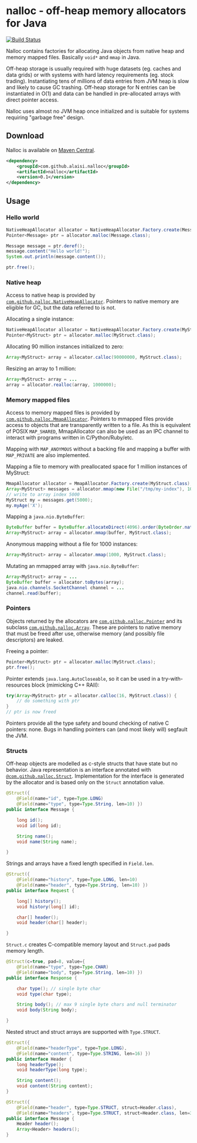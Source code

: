 # nalloc - off-heap memory allocators for Java

[![Build Status](https://drone.io/github.com/alaisi/nalloc/status.png)](https://drone.io/github.com/alaisi/nalloc/latest)

Nalloc contains factories for allocating Java objects from native heap and memory mapped files. Basically `void*` and `mmap` in Java.

Off-heap storage is usually required with huge datasets (eg. caches and data grids) or with systems with hard latency requirements (eg. stock trading). Instantiating tens of millions of data entries from JVM heap is slow and likely to cause GC trashing. Off-heap storage for N entries can be instantiated in O(1) and data can be handled in pre-allocated arrays with direct pointer access.

Nalloc uses almost no JVM heap once initialized and is suitable for systems requiring "garbage free" design.

## Download

Nalloc is available on [Maven Central](repo1.maven.org/maven2/com/github/alaisi/nalloc/).

```xml
<dependency>
    <groupId>com.github.alaisi.nalloc</groupId>
    <artifactId>nalloc</artifactId>
    <version>0.1</version>
</dependency>
```

## Usage

### Hello world

```java
NativeHeapAllocator allocator = NativeHeapAllocator.Factory.create(Message.class);
Pointer<Message> ptr = allocator.malloc(Message.class);

Message message = ptr.deref();
message.content("Hello world!");
System.out.println(message.content());

ptr.free();
```

### Native heap

Access to native heap is provided by [`com.github.nalloc.NativeHeapAllocator`](https://github.com/alaisi/nalloc/blob/master/src/main/java/com/github/nalloc/NativeHeapAllocator.java). Pointers to native memory are eligible for GC, but the data referred to is not.

Allocating a single instance:
```java
NativeHeapAllocator allocator = NativeHeapAllocator.Factory.create(MyStruct.class);
Pointer<MyStruct> ptr = allocator.malloc(MyStruct.class);
```

Allocating 90 million instances initialized to zero:
```java
Array<MyStruct> array = allocator.calloc(90000000, MyStruct.class);
```

Resizing an array to 1 million:
```java
Array<MyStruct> array = ...
array = allocator.realloc(array, 1000000);
```

### Memory mapped files

Access to memory mapped files is provided by [`com.github.nalloc.MmapAllocator`](https://github.com/alaisi/nalloc/blob/master/src/main/java/com/github/nalloc/MmapAllocator.java). Pointers to mmapped files provide access to objects that are transparently written to a file. As this is equivalent of POSIX `MAP_SHARED`, MmapAllocator can also be used as an IPC channel to interact with programs written in C/Python/Ruby/etc.

Mapping with `MAP_ANOYMOUS` without a backing file and mapping a buffer with `MAP_PRIVATE` are also implemented.

Mapping a file to memory with preallocated space for 1 million instances of MyStruct:
```java
MmapAllocator allocator = MmapAllocator.Factory.create(MyStruct.class);
Array<MyStruct> messages = allocator.mmap(new File("/tmp/my-index"), 1000000, MyStruct.class);
// write to array index 5000
MyStruct my = messages.get(5000);
my.myAge('X');
```

Mapping a `java.nio.ByteBuffer`:
```java
ByteBuffer buffer = ByteBuffer.allocateDirect(4096).order(ByteOrder.nativeOrder());
Array<MyStruct> array = allocator.mmap(buffer, MyStruct.class);
```

Anonymous mapping without a file for 1000 instances:
```java
Array<MyStruct> array = allocator.mmap(1000, MyStruct.class);
```

Mutating an mmapped array with `java.nio.ByteBuffer`:
```java
Array<MyStruct> array = ...
ByteBuffer buffer = allocator.toBytes(array); 
java.nio.channels.SocketChannel channel = ...
channel.read(buffer);
```

### Pointers

Objects returned by the allocators are [`com.github.nalloc.Pointer`](https://github.com/alaisi/nalloc/blob/master/src/main/java/com/github/nalloc/Pointer.java) and its subclass [`com.github.nalloc.Array`](https://github.com/alaisi/nalloc/blob/master/src/main/java/com/github/nalloc/Array.java). These are pointers to native memory that must be freed after use, otherwise memory (and possibly file descriptors) are leaked.

Freeing a pointer:
```java
Pointer<MyStruct> ptr = allocator.malloc(MyStruct.class);
ptr.free();
```

Pointer extends `java.lang.AutoCloseable`, so it can be used in a try-with-resources block (mimicking C++ RAII):
```java
try(Array<MyStruct> ptr = allocator.calloc(16, MyStruct.class)) {
    // do something with ptr
}
// ptr is now freed
```

Pointers provide all the type safety and bound checking of native C pointers: none. Bugs in handling pointers can (and most likely will) segfault the JVM.

### Structs

Off-heap objects are modelled as c-style structs that have state but no behavior. Java representation is an interface annotated with [`@com.github.nalloc.Struct`](https://github.com/alaisi/nalloc/blob/master/src/main/java/com/github/nalloc/Struct.java). Implementation for the interface is generated by the allocator and is based only on the `Struct` annotation value.

```java
@Struct({
    @Field(name="id", type=Type.LONG) 
    @Field(name="type", type=Type.String, len=10) })
public interface Message {

    long id();
    void id(long id);

    String name();
    void name(String name);

}
```

Strings and arrays have a fixed length specified in `Field.len`.

```java
@Struct({
    @Field(name="history", type=Type.LONG, len=10) 
    @Field(name="header", type=Type.String, len=10) })
public interface Request {

    long[] history();
    void history(long[] id);

    char[] header();
    void header(char[] header);

}
```

`Struct.c` creates C-compatible memory layout and `Struct.pad` pads memory length.

```java
@Struct(c=true, pad=8, value={
    @Field(name="type", type=Type.CHAR) 
    @Field(name="body", type=Type.String, len=10) })
public interface Response {

    char type(); // single byte char
    void type(char type);

    String body(); // max 9 single byte chars and null terminator
    void body(String body);

}
```

Nested struct and struct arrays are supported with `Type.STRUCT`.

```java
@Struct({
    @Field(name="headerType", type=Type.LONG),
    @Field(name="content", type=Type.STRING, len=16) })
public interface Header {
    long headerType();
    void headerType(long type);

    String content();
    void content(String content);
}

@Struct({
    @Field(name="header", type=Type.STRUCT, struct=Header.class),
    @Field(name="headers", type=Type.STRUCT, struct=Header.class, len=32) })
public interface Message {
    Header header();
    Array<Header> headers();
}
```

